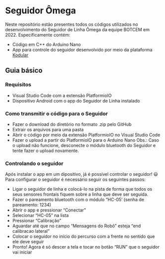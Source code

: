 # Seguidor Ômega
Neste repositório estão presentes todos os códigos utilizados no desenvolvimento do Seguidor de Linha Ômega da equipe BOTCEM em 2022. Especificamente contém:
- Código em C++ do Arduino Nano
- App para controle do seguidor desenvolvido por meio da plataforma [Kodular](https://creator.kodular.io/)

## Guia básico

### Requisitos
- Visual Studio Code com a extensão PlatformioIO
- Dispositivo Android com o app do Seguidor de Linha instalado

### Como transmitir o código para o Seguidor
- Fazer o download do diretório no formato .zip pelo GitHub
- Extrair os arquivos para uma pasta
- Abrir o código por meio da extensão PlatformioIO no Visual Studio Code
- Fazer o upload a partir do PlatformioIO para o Arduino Nano
Obs.: Caso o upload não funcione, desconecte o módulo bluetooth do Seguidor e tente fazer o upload novamente.

### Controlando o seguidor
Após instalar o app em um dipositivo, já é possível controlar o seguidor! 😃
Para configurar o seguidor é necessário seguir os seguintes passos:
- Ligar o seguidor de linha e colocá-lo na pista de forma que todos os seus sensores frontais fiquem sobre a linha que deve ser seguida.
- Fazer o pareamento bluetooth com o módulo “HC-05’ (senha de pareamento: 1234)
- Abrir o app e pressionar “Conectar”
- Selecionar “HC-05” na lista
- Pressionar “Calibração”
- Aguardar até que no campo “Mensagens do Robô” esteja “end calibracao lateral”
- Colocar o seguidor no início do percurso com a frente no sentido que ele deve seguir
- Pronto! Agora é só descer a tela e tocar no botão “RUN” que o seguidor vai iniciar
